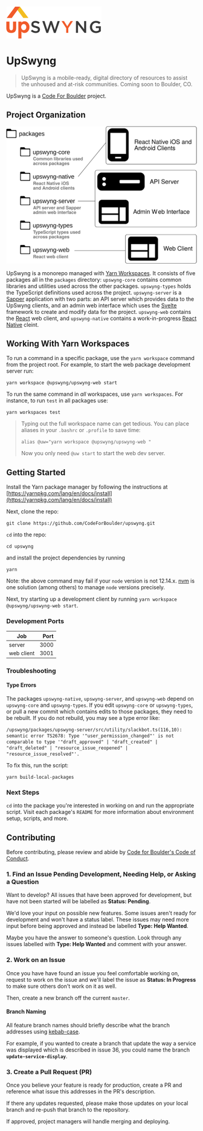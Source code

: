 ![UpSwyng Logo](./upswyng.svg)

# UpSwyng

> UpSwyng is a mobile-ready, digital directory of
> resources to assist the unhoused and at-risk communities.
> Coming soon to Boulder, CO.

UpSwyng is a [Code For Boulder](https://www.codeforboulder.org) project.

## Project Organization

![Project Organization Diagram](./upswyng-project-layout.svg)

UpSwyng is a monorepo managed with [Yarn Workspaces](https://classic.yarnpkg.com/en/docs/workspaces/). It consists of five packages all in the `packages` directory: `upswyng-core` contains common libraries and utilities used across the other packages. `upswyng-types` holds the TypeScript definitions used across the project. `upswyng-server` is a [Sapper](https://sapper.svelte.dev/) application with two parts: an API server which provides data to the UpSwyng clients, and an admin web interface which uses the [Svelte](https://svelte.dev/) framework to create and modify data for the project. `upswyng-web` contains the [React](https://reactjs.org/) web client, and `upswyng-native` contains a work-in-progress [React Native](https://facebook.github.io/react-native/) cleint.

## Working With Yarn Workspaces

To run a command in a specific package, use the `yarn workspace` command from the project root.
For example, to start the web package development server run:

```console
yarn workspace @upswyng/upswyng-web start
```

To run the same command in _all_ workspaces, use `yarn workspaces`. For instance, to run `test` in all packages use:

```console
yarn workspaces test
```

> Typing out the full workspace name can get tedious. You can place aliases in your `.bashrc`
> or `.profile` to save time:
>
> ```console
> alias @uw="yarn workspace @upswyng/upswyng-web "
> ```
>
> Now you only need `@uw start` to start the web dev server.

## Getting Started

Install the Yarn package manager by following the instructions at [https://yarnpkg.com/lang/en/docs/install](https://yarnpkg.com/lang/en/docs/install)

Next, clone the repo:

```
git clone https://github.com/CodeForBoulder/upswyng.git
```

`cd` into the repo:

```
cd upswyng
```

and install the project dependencies by running

```
yarn
```

Note: the above command may fail if your `node` version is not 12.14.x. [nvm](https://itnext.io/nvm-the-easiest-way-to-switch-node-js-environments-on-your-machine-in-a-flash-17babb7d5f1b#d594) is one solution (among others) to manage `node` versions precisely.

Next, try starting up a development client by running `yarn workspace @upswyng/upswyng-web start`.

### Development Ports

| Job        | Port |
| ---------- | ---: |
| server     | 3000 |
| web client | 3001 |

### Troubleshooting

#### Type Errors

The packages `upswyng-native`, `upswyng-server`, and `upswyng-web` depend on `upswyng-core` and `upswyng-types`. If you edit `upswyng-core` or `upswyng-types`, or pull a new commit which contains edits to
those packages, they need to be rebuilt. If you do not rebuild, you may see a type error like:

```
/upswyng/packages/upswyng-server/src/utility/slackbot.ts(116,10): semantic error TS2678: Type '"user_permission_changed"' is not comparable to type '"draft_approved" | "draft_created" | "draft_deleted" | "resource_issue_reopened" | "resource_issue_resolved"'.
```

To fix this, run the script:

```
yarn build-local-packages
```

### Next Steps

`cd` into the package you're interested in working on and run the appropriate script. Visit each package's `README` for more information about environment setup, scripts, and more.

## Contributing

Before contributing, please review and abide by [Code for Boulder's Code of Conduct](http://www.codeforboulder.org/code-of-conduct).

### 1. Find an Issue Pending Development, Needing Help, or Asking a Question

Want to develop? All issues that have been approved for development, but have not been started will be labelled as **Status: Pending**.

We'd love your input on possible new features. Some issues aren't ready for development and won't have a status label. These issues may need more input before being approved and instead be labelled **Type: Help Wanted**.

Maybe you have the answer to someone's question. Look through any issues labelled with **Type: Help Wanted** and comment with your answer.

### 2. Work on an Issue

Once you have have found an issue you feel comfortable working on, request to work on the issue and we'll label the issue as **Status: In Progress** to make sure others don't work on it as well.

Then, create a new branch off the current `master`.

#### Branch Naming

All feature branch names should briefly describe what the branch addresses using [kebab-case](https://en.wikipedia.org/wiki/Letter_case#Special_case_styles).

For example, if you wanted to create a branch that update the way a service was displayed which is described in issue 36, you could name the branch **`update-service-display`**.

### 3. Create a Pull Request (PR)

Once you believe your feature is ready for production, create a PR and reference what issue this addresses in the PR's description.

If there any updates requested, please make those updates on your local branch and re-push that branch to the repository.

If approved, project managers will handle merging and deploying.
